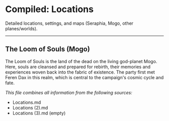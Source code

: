 # Compiled: Locations

Detailed locations, settings, and maps (Seraphia, Mogo, other planes/worlds).

---

## The Loom of Souls (Mogo)
The Loom of Souls is the land of the dead on the living god-planet Mogo. Here, souls are cleansed and prepared for rebirth, their memories and experiences woven back into the fabric of existence. The party first met Feren Dax in this realm, which is central to the campaign's cosmic cycle and fate.

*This file combines all information from the following sources:*
- Locations.md
- Locations (2).md
- Locations (3).md (empty)

